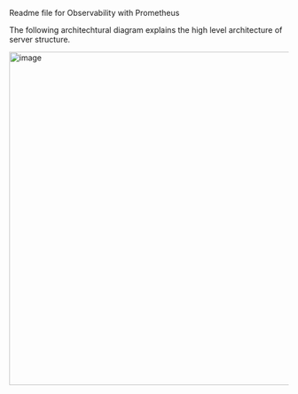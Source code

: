 Readme file for Observability with Prometheus

The following architechtural diagram explains the high level architecture of server structure. 

<img width="771" height="601" alt="image" src="https://github.com/user-attachments/assets/172844bd-ff96-4dbf-8bd7-cb1088aaf7e3" />
